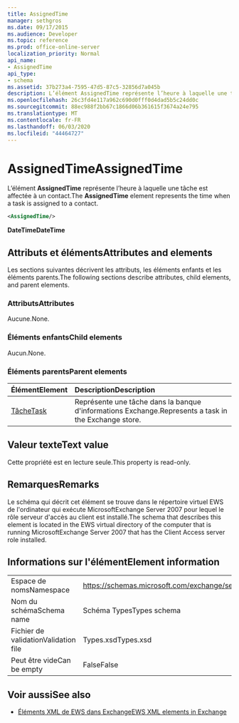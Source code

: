 ```yaml
---
title: AssignedTime
manager: sethgros
ms.date: 09/17/2015
ms.audience: Developer
ms.topic: reference
ms.prod: office-online-server
localization_priority: Normal
api_name:
- AssignedTime
api_type:
- schema
ms.assetid: 37b273a4-7595-47d5-87c5-32856d7a045b
description: L’élément AssignedTime représente l’heure à laquelle une tâche est affectée à un contact.
ms.openlocfilehash: 26c3fd4e117a962c690d0fff0d4dad5b5c24dd0c
ms.sourcegitcommit: 88ec988f2bb67c1866d06b361615f3674a24e795
ms.translationtype: MT
ms.contentlocale: fr-FR
ms.lasthandoff: 06/03/2020
ms.locfileid: "44464727"
---
```

# <a name="assignedtime"></a><span data-ttu-id="917d2-103">AssignedTime</span><span class="sxs-lookup"><span data-stu-id="917d2-103">AssignedTime</span></span>

<span data-ttu-id="917d2-104">L’élément **AssignedTime** représente l’heure à laquelle une tâche est affectée à un contact.</span><span class="sxs-lookup"><span data-stu-id="917d2-104">The **AssignedTime** element represents the time when a task is assigned to a contact.</span></span> 
  
```xml
<AssignedTime/>
```

 <span data-ttu-id="917d2-105">**DateTime**</span><span class="sxs-lookup"><span data-stu-id="917d2-105">**DateTime**</span></span>
## <a name="attributes-and-elements"></a><span data-ttu-id="917d2-106">Attributs et éléments</span><span class="sxs-lookup"><span data-stu-id="917d2-106">Attributes and elements</span></span>

<span data-ttu-id="917d2-107">Les sections suivantes décrivent les attributs, les éléments enfants et les éléments parents.</span><span class="sxs-lookup"><span data-stu-id="917d2-107">The following sections describe attributes, child elements, and parent elements.</span></span>
  
### <a name="attributes"></a><span data-ttu-id="917d2-108">Attributs</span><span class="sxs-lookup"><span data-stu-id="917d2-108">Attributes</span></span>

<span data-ttu-id="917d2-109">Aucune.</span><span class="sxs-lookup"><span data-stu-id="917d2-109">None.</span></span>
  
### <a name="child-elements"></a><span data-ttu-id="917d2-110">Éléments enfants</span><span class="sxs-lookup"><span data-stu-id="917d2-110">Child elements</span></span>

<span data-ttu-id="917d2-111">Aucun.</span><span class="sxs-lookup"><span data-stu-id="917d2-111">None.</span></span>
  
### <a name="parent-elements"></a><span data-ttu-id="917d2-112">Éléments parents</span><span class="sxs-lookup"><span data-stu-id="917d2-112">Parent elements</span></span>

|<span data-ttu-id="917d2-113">**Élément**</span><span class="sxs-lookup"><span data-stu-id="917d2-113">**Element**</span></span>|<span data-ttu-id="917d2-114">**Description**</span><span class="sxs-lookup"><span data-stu-id="917d2-114">**Description**</span></span>|
|:-----|:-----|
|[<span data-ttu-id="917d2-115">Tâche</span><span class="sxs-lookup"><span data-stu-id="917d2-115">Task</span></span>](task.md) <br/> |<span data-ttu-id="917d2-116">Représente une tâche dans la banque d'informations Exchange.</span><span class="sxs-lookup"><span data-stu-id="917d2-116">Represents a task in the Exchange store.</span></span>  <br/> |
   
## <a name="text-value"></a><span data-ttu-id="917d2-117">Valeur texte</span><span class="sxs-lookup"><span data-stu-id="917d2-117">Text value</span></span>

<span data-ttu-id="917d2-118">Cette propriété est en lecture seule.</span><span class="sxs-lookup"><span data-stu-id="917d2-118">This property is read-only.</span></span>
  
## <a name="remarks"></a><span data-ttu-id="917d2-119">Remarques</span><span class="sxs-lookup"><span data-stu-id="917d2-119">Remarks</span></span>

<span data-ttu-id="917d2-120">Le schéma qui décrit cet élément se trouve dans le répertoire virtuel EWS de l'ordinateur qui exécute MicrosoftExchange Server 2007 pour lequel le rôle serveur d'accès au client est installé.</span><span class="sxs-lookup"><span data-stu-id="917d2-120">The schema that describes this element is located in the EWS virtual directory of the computer that is running MicrosoftExchange Server 2007 that has the Client Access server role installed.</span></span>
  
## <a name="element-information"></a><span data-ttu-id="917d2-121">Informations sur l'élément</span><span class="sxs-lookup"><span data-stu-id="917d2-121">Element information</span></span>

|||
|:-----|:-----|
|<span data-ttu-id="917d2-122">Espace de noms</span><span class="sxs-lookup"><span data-stu-id="917d2-122">Namespace</span></span>  <br/> |https://schemas.microsoft.com/exchange/services/2006/types  <br/> |
|<span data-ttu-id="917d2-123">Nom du schéma</span><span class="sxs-lookup"><span data-stu-id="917d2-123">Schema name</span></span>  <br/> |<span data-ttu-id="917d2-124">Schéma Types</span><span class="sxs-lookup"><span data-stu-id="917d2-124">Types schema</span></span>  <br/> |
|<span data-ttu-id="917d2-125">Fichier de validation</span><span class="sxs-lookup"><span data-stu-id="917d2-125">Validation file</span></span>  <br/> |<span data-ttu-id="917d2-126">Types.xsd</span><span class="sxs-lookup"><span data-stu-id="917d2-126">Types.xsd</span></span>  <br/> |
|<span data-ttu-id="917d2-127">Peut être vide</span><span class="sxs-lookup"><span data-stu-id="917d2-127">Can be empty</span></span>  <br/> |<span data-ttu-id="917d2-128">False</span><span class="sxs-lookup"><span data-stu-id="917d2-128">False</span></span>  <br/> |
   
## <a name="see-also"></a><span data-ttu-id="917d2-129">Voir aussi</span><span class="sxs-lookup"><span data-stu-id="917d2-129">See also</span></span>

- [<span data-ttu-id="917d2-130">Éléments XML de EWS dans Exchange</span><span class="sxs-lookup"><span data-stu-id="917d2-130">EWS XML elements in Exchange</span></span>](ews-xml-elements-in-exchange.md)

